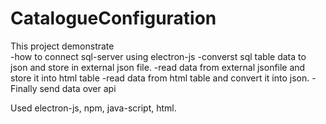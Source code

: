 # CatalogueConfiguration
This project demonstrate  
-how to connect sql-server using electron-js
-converst sql table data to json and store in external json file.
-read data from external jsonfile and store it into html table
-read data from html table and convert it into json.
-Finally send data over api 

Used electron-js, npm, java-script, html.
